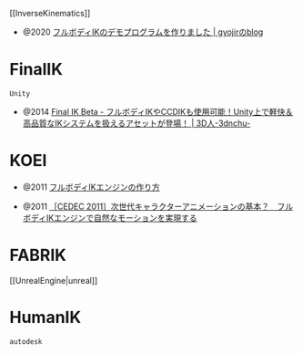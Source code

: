[[InverseKinematics]]

- @2020 [フルボディIKのデモプログラムを作りました | gyojirのblog](https://blog.gyojir.com/posts/zE0WNjSHa)

# FinalIK
`Unity`
- @2014 [Final IK Beta - フルボディIKやCCDIKも使用可能！Unity上で軽快＆高品質なIKシステムを扱えるアセットが登場！ | 3D人-3dnchu-](https://3dnchu.com/archives/final-ik-beta/)

# KOEI
- @2011 [フルボディIKエンジンの作り方](https://cedil.cesa.or.jp/cedil_sessions/view/613)

- @2011 [［CEDEC 2011］次世代キャラクターアニメーションの基本？　フルボディIKエンジンで自然なモーションを実現する](https://www.4gamer.net/games/000/G000000/20110912065/)

# FABRIK
[[UnrealEngine|unreal]]

# HumanIK
`autodesk`
